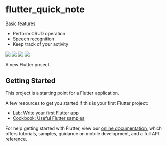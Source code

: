 # flutter_quick_note

Basic features
- Perform CRUD operation
- Speech recognition
- Keep track of your activity

![](screenshot/addtaskpage.png)
![](screenshot/notepage.png)
![](screenshot/todopage.png)
![](screenshot/noteDetailpage.png)

A new Flutter project.
## Getting Started

This project is a starting point for a Flutter application.

A few resources to get you started if this is your first Flutter project:

- [Lab: Write your first Flutter app](https://flutter.dev/docs/get-started/codelab)
- [Cookbook: Useful Flutter samples](https://flutter.dev/docs/cookbook)

For help getting started with Flutter, view our
[online documentation](https://flutter.dev/docs), which offers tutorials,
samples, guidance on mobile development, and a full API reference.
